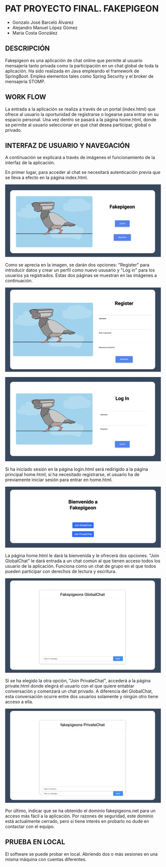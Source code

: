 # PAT PROYECTO FINAL. FAKEPIGEON
- Gonzalo José Barceló Álvarez
- Alejandro Manuel López Gómez
- Maria Costa González
## DESCRIPCIÓN
Fakepigeon es una aplicación de chat online que permite al usuario mensajería tanto privada como la participación en un chat global de toda la aplicación. Ha sido realizada en Java empleando el framework de SpringBoot. Emplea elementos tales como Spring Security y el broker de mensajeria STOMP.

## WORK FLOW
La entrada a la aplicación se realiza a través de un portal (index.html) que ofrece al usuario la oportunidad de registrarse o logearse para entrar en su espacio personal. Una vez dentro se pasará a la página home.html, donde se permite al usuario seleccionar en qué chat desea participar, global o privado.

## INTERFAZ DE USUARIO Y NAVEGACIÓN

A continuación se explicará a través de imágenes el funcionamiento de la interfaz de la aplicación.

En primer lugar, para acceder al chat se necesitará autenticación previa que se lleva a efecto en la página index.html.

![index.html](./src/main/resources/media/index.png)

Como se aprecia en la imagen, se darán dos opciones: "Register" para introducir datos y crear un perfil como nuevo ususario y "Log in" para los usuarios ya registrados. Estas dos páginas se muestran en las imágenes a continuación.

![register.html](./src/main/resources/media/register.png)

![login.html](./src/main/resources/media/login.png)

Si ha iniciado sesión en la página login.html será redirigido a la página principal home.html; si ha necesitado registrarse, el usuario ha de previamente iniciar sesión para entrar en home.html.

![home.html](./src/main/resources/media/home.png)

La página home.html le dará la bienvenida y le ofrecerá dos opciones. "Join GlobalChat" le dará entrada a un chat común al que tienen acceso todos los usuario de la aplicación. Funciona como un chat de grupo en el que todos pueden participar con derechos de lectura y escritura.

![global.html](./src/main/resources/media/global.png)

Si se ha elegido la otra opción, "Join PrivateChat", accederá a la página private.html donde elegirá el usuario con el que quiere entablar conversación y comenzará un chat privado. A diferencia del GlobalChat, esta conversación ocurre entre dos usuarios solamente y ningún otro tiene acceso a ella.

![private.html](./src/main/resources/media/private.png)

Por último, indicar que se ha obtenido el dominio fakepigeons.net para un acceso más fácil a la aplicación. Por razones de seguridad, este dominio está actualmente cerrado, pero si tiene interés en probarlo no dude en contactar con el equipo.

## PRUEBA EN LOCAL
El software se puede probar en local. Abriendo dos o más sesiones en una misma máquina con cuentas diferentes.
